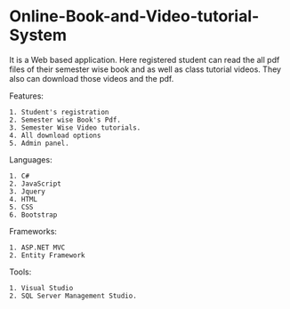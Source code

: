 # Online-Book-and-Video-tutorial-System
It is a Web based application. Here registered student can read the all pdf files of their semester wise book and as well as class tutorial videos. They also can download those videos and the pdf.

Features:

    1. Student's registration
    2. Semester wise Book's Pdf.
    3. Semester Wise Video tutorials.
    4. All download options
    5. Admin panel.

Languages:

    1. C#
    2. JavaScript
    3. Jquery
    4. HTML
    5. CSS
    6. Bootstrap

Frameworks:

    1. ASP.NET MVC
    2. Entity Framework

Tools:

    1. Visual Studio
    2. SQL Server Management Studio.
